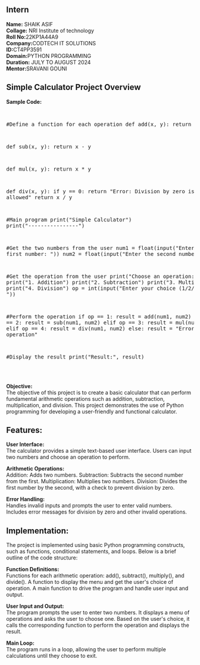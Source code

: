 <h2>Intern</h2>
<b>Name:</b> SHAIK ASIF<br>
<b>Collage:</b> NRI Institute of technology<BR>
<b>Roll No:</b>22KP1A44A9<BR>
<b>Company:</b>CODTECH IT SOLUTIONS<BR>
<b>ID:</b>CT4PP3591<BR>
<b>Domain:</b>PYTHON PROGRAMMING<BR>
<b>Duration:</b> JULY TO AUGUST 2024<BR>
<b>Mentor:</b>SRAVANI GOUNI<BR>

<h2>Simple Calculator Project Overview</h2>
<b>Sample Code:</b><br>
<pre>
  
#Define a function for each operation
def add(x, y):
  return x + y

def sub(x, y):
  return x - y

def mul(x, y):
  return x * y

def div(x, y):
  if y == 0:
    return "Error: Division by zero is not allowed"
  return x / y
  
#Main program
print("Simple Calculator")
print("----------------")

#Get the two numbers from the user
num1 = float(input("Enter the first number: "))
num2 = float(input("Enter the second number: "))

#Get the operation from the user
print("Choose an operation:")
print("1. Addition")
print("2. Subtraction")
print("3. Multiplication")
print("4. Division")
op = int(input("Enter your choice (1/2/3/4): "))

#Perform the operation
if op == 1:
  result = add(num1, num2)
elif op == 2:
  result = sub(num1, num2)
elif op == 3:
  result = mul(num1, num2)
elif op == 4:
  result = div(num1, num2)
else:
  result = "Error: Invalid operation"
  
#Display the result
print("Result:", result)
</pre><br><br>
<b>Objective:</b><br>
The objective of this project is to create a basic calculator that can perform fundamental arithmetic operations such as addition, subtraction, multiplication, and division. This project demonstrates the use of Python programming for developing a user-friendly and functional calculator.<br>

<h2>Features:</h2>

<b>User Interface:</b><br>
The calculator provides a simple text-based user interface.
Users can input two numbers and choose an operation to perform.<bR>

<b>Arithmetic Operations:</b><br>
Addition: Adds two numbers.
Subtraction: Subtracts the second number from the first.
Multiplication: Multiplies two numbers.
Division: Divides the first number by the second, with a check to prevent division by zero.<br>

<b>Error Handling:</b><br>
Handles invalid inputs and prompts the user to enter valid numbers.
Includes error messages for division by zero and other invalid operations.<br>

<h2>Implementation:</h2>
The project is implemented using basic Python programming constructs, such as functions, conditional statements, and loops. Below is a brief outline of the code structure:
<br>

<b>Function Definitions:</b><br>
Functions for each arithmetic operation: add(), subtract(), multiply(), and divide().
A function to display the menu and get the user's choice of operation.
A main function to drive the program and handle user input and output.<br>

<b>User Input and Output:</b><br>
The program prompts the user to enter two numbers.
It displays a menu of operations and asks the user to choose one.
Based on the user's choice, it calls the corresponding function to perform the operation and displays the result.<br>

<b>Main Loop:</b><br>
The program runs in a loop, allowing the user to perform multiple calculations until they choose to exit.<br>

